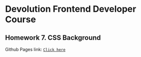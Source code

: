 # **Devolution Frontend Developer Course**

## Homework 7. **CSS Background**

Github Pages link: [`Click here`](https://deeckoy.github.io/Devolution-Homework-7/)
